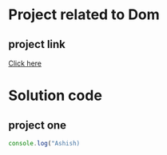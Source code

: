 # Project related to Dom

## project link
[Click here](https://stackblitz.com/~/github.com/AshishSingh82103/Dom-projects)

# Solution code

##  project one

```javascript
console.log("Ashish)

```
